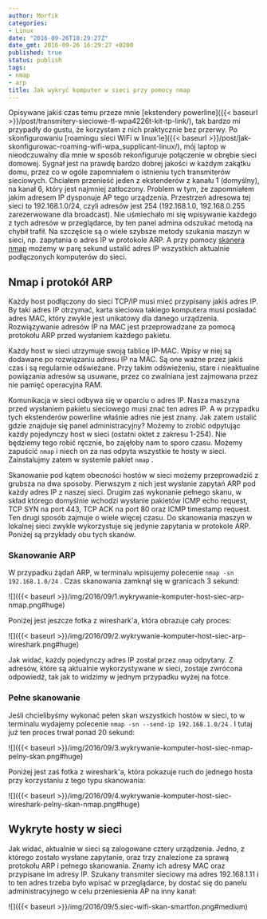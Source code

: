 ```yaml
---
author: Morfik
categories:
- Linux
date: "2016-09-26T18:29:27Z"
date_gmt: 2016-09-26 16:29:27 +0200
published: true
status: publish
tags:
- nmap
- arp
title: Jak wykryć komputer w sieci przy pomocy nmap
---
```


Opisywane jakiś czas temu przeze mnie [ekstendery
powerline]({{< baseurl >}}/post/transmitery-sieciowe-tl-wpa4226t-kit-tp-link/), tak bardzo mi
przypadły do gustu, że korzystam z nich praktycznie bez przerwy. Po skonfigurowaniu [roamingu sieci
WiFi w linux'ie]({{< baseurl >}}/post/jak-skonfigurowac-roaming-wifi-wpa_supplicant-linux/), mój
laptop w nieodczuwalny dla mnie w sposób rekonfiguruje połączenie w obrębie sieci domowej. Sygnał
jest na prawdę bardzo dobrej jakości w każdym zakątku domu, przez co w ogóle zapomniałem o istnieniu
tych transmiterów sieciowych. Chciałem przenieść jeden z ekstenderów z kanału 1 (domyślny), na kanał
6, który jest najmniej zatłoczony. Problem w tym, że zapomniałem jakim adresem IP dysponuje AP tego
urządzenia. Przestrzeń adresowa tej sieci to 192.168.1.0/24, czyli adresów jest 254 (192.168.1.0,
192.168.0.255 zarezerwowane dla broadcast). Nie uśmiechało mi się wpisywanie każdego z tych adresów
w przeglądarce, by ten panel admina odszukać metodą na chybił trafił. Na szczęście są o wiele
szybsze metody szukania maszyn w sieci, np. zapytania o adres IP w protokole ARP. A przy pomocy
[skanera nmap](https://nmap.org/) możemy w parę sekund ustalić adres IP wszystkich aktualnie
podłączonych komputerów do sieci.

<!--more-->
## Nmap i protokół ARP

Każdy host podłączony do sieci TCP/IP musi mieć przypisany jakiś adres IP. By taki adres IP
otrzymać, karta sieciowa takiego komputera musi posiadać adres MAC, który zwykle jest unikatowy dla
danego urządzenia. Rozwiązywanie adresów IP na MAC jest przeprowadzane za pomocą protokołu ARP przed
wysłaniem każdego pakietu.

Każdy host w sieci utrzymuje swoją tablicę IP-MAC. Wpisy w niej są dodawane po rozwiązaniu adresu IP
na MAC. Są one ważne przez jakiś czas i są regularnie odświeżane. Przy takim odświeżeniu, stare i
nieaktualne powiązania adresów są usuwane, przez co zwalniana jest zajmowana przez nie pamięć
operacyjna RAM.

Komunikacja w sieci odbywa się w oparciu o adres IP. Nasza maszyna przed wysłaniem pakietu
sieciowego musi znać ten adres IP. A w przypadku tych ekstenderów powerline właśnie adres nie jest
znany. Jak zatem ustalić gdzie znajduje się panel administracyjny? Możemy to zrobić odpytując każdy
pojedynczy host w sieci (ostatni oktet z zakresu 1-254). Nie będziemy tego robić ręcznie, bo
zajęłoby nam to sporo czasu. Możemy zapuścić `nmap` i niech on za nas odpyta wszystkie te hosty w
sieci. Zainstalujmy zatem w systemie pakiet `nmap` .

Skanowanie pod kątem obecności hostów w sieci możemy przeprowadzić z grubsza na dwa sposoby.
Pierwszym z nich jest wysłanie zapytań ARP pod każdy adres IP z naszej sieci. Drugim zaś wykonanie
pełnego skanu, w skład którego domyślnie wchodzi wysłanie pakietów ICMP echo request, TCP SYN na
port 443, TCP ACK na port 80 oraz ICMP timestamp request. Ten drugi sposób zajmuje o wiele więcej
czasu. Do skanowania maszyn w lokalnej sieci zwykle wykorzystuje się jedynie zapytania w protokole
ARP. Poniżej są przykłady obu tych skanów.

### Skanowanie ARP

W przypadku żądań ARP, w terminalu wpisujemy polecenie `nmap -sn 192.168.1.0/24` . Czas skanowania
zamknął się w granicach 3 sekund:

![]({{< baseurl >}}/img/2016/09/1.wykrywanie-komputer-host-siec-arp-nmap.png#huge)

Poniżej jest jeszcze fotka z wireshark'a, która obrazuje cały proces:

![]({{< baseurl >}}/img/2016/09/2.wykrywanie-komputer-host-siec-arp-wireshark.png#huge)

Jak widać, każdy pojedynczy adres IP został przez `nmap` odpytany. Z adresów, które są aktualnie
wykorzystywane w sieci, zostaje zwrócona odpowiedź, tak jak to widzimy w jednym przypadku wyżej na
fotce.

### Pełne skanowanie

Jeśli chcielibyśmy wykonać pełen skan wszystkich hostów w sieci, to w terminalu wydajemy polecenie
`nmap -sn --send-ip 192.168.1.0/24` . I tutaj już ten proces trwał ponad 20 sekund:

![]({{< baseurl >}}/img/2016/09/3.wykrywanie-komputer-host-siec-nmap-pelny-skan.png#huge)

Poniżej jest zaś fotka z wireshark'a, która pokazuje ruch do jednego hosta przy korzystaniu z tego
typu skanowania:

![]({{< baseurl >}}/img/2016/09/4.wykrywanie-komputer-host-siec-wireshark-pelny-skan-nmap.png#huge)

## Wykryte hosty w sieci

Jak widać, aktualnie w sieci są zalogowane cztery urządzenia. Jedno, z którego zostało wysłane
zapytanie, oraz trzy znalezione za sprawą protokołu ARP i pełnego skanowania. Znamy ich adresy MAC
oraz przypisane im adresy IP. Szukany transmiter sieciowy ma adres 192.168.1.11 i to ten adres
trzeba było wpisać w przeglądarce, by dostać się do panelu administracyjnego w celu przeniesienia AP
na inny kanał:

![]({{< baseurl >}}/img/2016/09/5.siec-wifi-skan-smartfon.png#medium)

